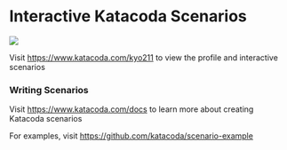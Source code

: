 # Interactive Katacoda Scenarios

[![](http://shields.katacoda.com/katacoda/kyo211/count.svg)](https://www.katacoda.com/kyo211 "Get your profile on Katacoda.com")

Visit https://www.katacoda.com/kyo211 to view the profile and interactive scenarios

### Writing Scenarios
Visit https://www.katacoda.com/docs to learn more about creating Katacoda scenarios

For examples, visit https://github.com/katacoda/scenario-example
